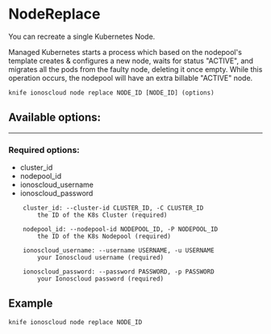 # NodeReplace

You can recreate a single Kubernetes Node.

Managed Kubernetes starts a process which based on the nodepool&#39;s template creates &amp; configures a new node, waits for status &quot;ACTIVE&quot;, and migrates all the pods from the faulty node, deleting it once empty. While this operation occurs, the nodepool will have an extra billable &quot;ACTIVE&quot; node.

    knife ionoscloud node replace NODE_ID [NODE_ID] (options)


## Available options:
---

### Required options:
* cluster_id
* nodepool_id
* ionoscloud_username
* ionoscloud_password

```
    cluster_id: --cluster-id CLUSTER_ID, -C CLUSTER_ID
        the ID of the K8s Cluster (required)

    nodepool_id: --nodepool-id NODEPOOL_ID, -P NODEPOOL_ID
        the ID of the K8s Nodepool (required)

    ionoscloud_username: --username USERNAME, -u USERNAME
        your Ionoscloud username (required)

    ionoscloud_password: --password PASSWORD, -p PASSWORD
        your Ionoscloud password (required)

```
## Example

```text
knife ionoscloud node replace NODE_ID 
```
